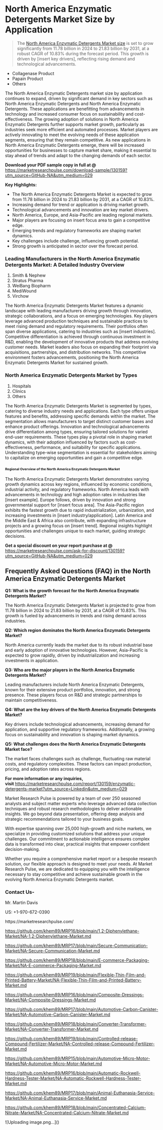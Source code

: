 <h1>North America Enzymatic Detergents Market&nbsp;Size by Application</h1><blockquote><p>The <a href="https://marketresearchpulse.com/download-sample/130159?utm_source=GitHub-NA&amp;utm_medium=029">North America Enzymatic Detergents Market size</a> is set to grow significantly from 11.78 billion in 2024 to 21.83 billion by 2031, at a robust CAGR of 10.83% during the forecast period. This growth is driven by [insert key drivers], reflecting rising demand and technological advancements.</p></blockquote><ul><li>Collagenase Product<li> Papain Product<li> Others</li></ul><p>The North America Enzymatic Detergents market size by application continues to expand, driven by significant demand in key sectors such as North America Enzymatic Detergents and North America Enzymatic Detergents. These applications are benefitting from advancements in technology and increased consumer focus on sustainability and cost-effectiveness. The growing adoption of solutions in North America Enzymatic Detergents further supports market growth, particularly as industries seek more efficient and automated processes. Market players are actively innovating to meet the evolving needs of these application segments, ensuring that they remain competitive. As new applications in North America Enzymatic Detergents emerge, there will be increased opportunities for businesses to capture market share, making it essential to stay ahead of trends and adapt to the changing demands of each sector.</p><p><strong>Download your PDF sample copy in full at @ </strong><a href="https://marketresearchpulse.com/download-sample/130159?utm_source=GitHub-NA&amp;utm_medium=029">https://marketresearchpulse.com/download-sample/130159?utm_source=GitHub-NA&amp;utm_medium=029</a></p><p><strong>Key Highlights: </strong></p><ul><li>The North America Enzymatic Detergents Market is expected to grow from 11.78 billion in 2024 to 21.83 billion by 2031, at a CAGR of 10.83%.</li><li>Increasing demand for trend or application is driving market growth.</li><li>Technological advancements and innovation are key market drivers.</li><li>North America, Europe, and Asia-Pacific are leading regional markets.</li><li>Major players are focusing on insert focus area to gain a competitive edge.</li><li>Emerging trends and regulatory frameworks are shaping market dynamics.</li><li>Key challenges include challenge, influencing growth potential.</li><li>Strong growth is anticipated in sector over the forecast period.</li></ul><h3>Leading Manufacturers in the North America Enzymatic Detergents Market: A Detailed Industry Overview</h3><ol><li>Smith & Nephew</li><li>Stratus Pharma</li><li>WeiBang Biopharm</li><li>MediWound</li><li>Virchow</li></ol><div class="flex max-w-full flex-col flex-grow"><div class="min-h-8 text-message flex w-full flex-col items-end gap-2 whitespace-normal break-words [.text-message+&amp;]:mt-5" dir="auto" data-message-author-role="assistant" data-message-id="fd8432e4-4910-450d-b182-61b7bfb0a01f" data-message-model-slug="gpt-4o"><div class="flex w-full flex-col gap-1 empty:hidden first:pt-[3px]"><div class="markdown prose w-full break-words dark:prose-invert light"><p>The North America Enzymatic Detergents Market features a dynamic landscape with leading manufacturers driving growth through innovation, strategic collaborations, and a focus on emerging technologies. Key players leverage advanced production techniques and sustainable practices to meet rising demand and regulatory requirements. Their portfolios often span diverse applications, catering to industries such as [insert industries]. Competitive differentiation is achieved through continuous investment in R&amp;D, enabling the development of innovative products that address evolving customer needs. Market leaders also focus on expanding their footprint via acquisitions, partnerships, and distribution networks. This competitive environment fosters advancements, positioning the North America Enzymatic Detergents Market for sustained growth.</p></div></div></div></div><h3>North America Enzymatic Detergents Market by Types</h3><ol><li>Hospitals<li> Clinics<li> Others</li></ol><div class="flex max-w-full flex-col flex-grow"><div class="min-h-8 text-message flex w-full flex-col items-end gap-2 whitespace-normal break-words [.text-message+&amp;]:mt-5" dir="auto" data-message-author-role="assistant" data-message-id="084470be-0bb7-4664-bddf-5156b4f41249" data-message-model-slug="gpt-4o-mini"><div class="flex w-full flex-col gap-1 empty:hidden first:pt-[3px]"><div class="markdown prose w-full break-words dark:prose-invert light"><p>The North America Enzymatic Detergents Market is segmented by types, catering to diverse industry needs and applications. Each type offers unique features and benefits, addressing specific demands within the market. The segmentation allows manufacturers to target distinct customer bases and enhance product offerings. Innovation and technological advancements drive differentiation among types, ensuring tailored solutions for varied end-user requirements. These types play a pivotal role in shaping market dynamics, with their adoption influenced by factors such as cost-effectiveness, performance, and suitability for specific applications. Understanding type-wise segmentation is essential for stakeholders aiming to capitalize on emerging opportunities and gain a competitive edge.</p></div></div></div></div><h3><span style="font-size: 11px;">Regional Overview of the North America Enzymatic Detergents Market</span></h3><div class="flex max-w-full flex-col flex-grow"><div class="min-h-8 text-message flex w-full flex-col items-end gap-2 whitespace-normal break-words [.text-message+&amp;]:mt-5" dir="auto" data-message-author-role="assistant" data-message-id="e9038762-ce64-4e30-91c9-9bd413514231" data-message-model-slug="gpt-4o-mini"><div class="flex w-full flex-col gap-1 empty:hidden first:pt-[3px]"><div class="markdown prose w-full break-words dark:prose-invert light"><p>The North America Enzymatic Detergents Market demonstrates varying growth dynamics across key regions, influenced by economic conditions, industrial activity, and regulatory frameworks. North America leads with advancements in technology and high adoption rates in industries like [insert example]. Europe follows, driven by innovation and strong governmental support for [insert focus area]. The Asia-Pacific region exhibits the fastest growth due to rapid industrialization, urbanization, and increasing investments in [insert industry/application]. Latin America and the Middle East &amp; Africa also contribute, with expanding infrastructure projects and a growing focus on [insert trend]. Regional insights highlight opportunities and challenges unique to each market, guiding strategic decisions.</p></div></div></div></div><p><strong>Get a special discount on your report purchase at @ </strong><a href="https://marketresearchpulse.com/ask-for-discount/130159?utm_source=GitHub-NA&amp;utm_medium=029">https://marketresearchpulse.com/ask-for-discount/130159?utm_source=GitHub-NA&amp;utm_medium=029</a></p><h2>Frequently Asked Questions (FAQ) in the North America Enzymatic Detergents Market</h2><p><strong>Q1: What is the growth forecast for the North America Enzymatic Detergents Market?</strong></p><p>The North America Enzymatic Detergents Market is projected to grow from 11.78 billion in 2024 to 21.83 billion by 2031, at a CAGR of 10.83%. This growth is fueled by advancements in trends and rising demand across industries.</p><p><strong>Q2: Which region dominates the North America Enzymatic Detergents Market?</strong></p><p>North America currently leads the market due to its robust industrial base and early adoption of innovative technologies. However, Asia-Pacific is expected to grow rapidly, driven by industrialization and increasing investments in application.</p><p><strong>Q3: Who are the major players in the North America Enzymatic Detergents Market?</strong></p><p>Leading manufacturers include North America Enzymatic Detergents, known for their extensive product portfolios, innovation, and strong presence. These players focus on R&amp;D and strategic partnerships to maintain competitiveness.</p><p><strong>Q4: What are the key drivers of the North America Enzymatic Detergents Market?</strong></p><p>Key drivers include technological advancements, increasing demand for application, and supportive regulatory frameworks. Additionally, a growing focus on sustainability and innovation is shaping market dynamics.</p><p><strong>Q5: What challenges does the North America Enzymatic Detergents Market face?</strong></p><p>The market faces challenges such as challenge, fluctuating raw material costs, and regulatory complexities. These factors can impact production, pricing, and adoption rates across regions.</p><p><strong>For more information or any inquiries, visit&nbsp;</strong><a href="https://marketresearchpulse.com/report/130159/enzymatic-detergents-market?utm_source=Linkedin&utm_medium=029">https://marketresearchpulse.com/report/130159/enzymatic-detergents-market?utm_source=Linkedin&utm_medium=029</a></p><p>Market Research Pulse is powered by a team of over 250 seasoned analysts and subject matter experts who leverage advanced data collection techniques and robust research methodologies to deliver actionable insights. We go beyond data presentation, offering deep analysis and strategic recommendations tailored to your business goals.</p><p>With expertise spanning over 25,000 high-growth and niche markets, we specialize in providing customized solutions that address your unique challenges. Our commitment to actionable intelligence ensures complex data is transformed into clear, practical insights that empower confident decision-making.</p><p>Whether you require a comprehensive market report or a bespoke research solution, our flexible approach is designed to meet your needs. At Market Research Pulse, we are dedicated to equipping you with the intelligence necessary to stay competitive and achieve sustainable growth in the evolving North America Enzymatic Detergents market.</p><h3><strong>Contact Us-</strong></h3><p>Mr. Martin Davis</p><p>US: +1-970-672-0390</p><p>https://marketresearchpulse.com/</p><p><a href="https://github.com/khem89/MRP16/blob/main/1,2-Diphenylethane-Market/NA-1,2-Diphenylethane-Market.md">https://github.com/khem89/MRP16/blob/main/1,2-Diphenylethane-Market/NA-1,2-Diphenylethane-Market.md</a></p><p><a href="https://github.com/khem89/MRP17/blob/main/Secure-Communication-Market/NA-Secure-Communication-Market.md">https://github.com/khem89/MRP17/blob/main/Secure-Communication-Market/NA-Secure-Communication-Market.md</a></p><p><a href="https://github.com/khem89/MRP18/blob/main/E-commerce-Packaging-Market/NA-E-commerce-Packaging-Market.md">https://github.com/khem89/MRP18/blob/main/E-commerce-Packaging-Market/NA-E-commerce-Packaging-Market.md</a></p><p><a href="https://github.com/khem89/MRP19/blob/main/Flexible-Thin-Film-and-Printed-Battery-Market/NA-Flexible-Thin-Film-and-Printed-Battery-Market.md">https://github.com/khem89/MRP19/blob/main/Flexible-Thin-Film-and-Printed-Battery-Market/NA-Flexible-Thin-Film-and-Printed-Battery-Market.md</a></p><p><a href="https://github.com/khem89/MRP16/blob/main/Composite-Dressings-Market/NA-Composite-Dressings-Market.md">https://github.com/khem89/MRP16/blob/main/Composite-Dressings-Market/NA-Composite-Dressings-Market.md</a></p><p><a href="https://github.com/khem89/MRP17/blob/main/Automotive-Carbon-Canister-Market/NA-Automotive-Carbon-Canister-Market.md">https://github.com/khem89/MRP17/blob/main/Automotive-Carbon-Canister-Market/NA-Automotive-Carbon-Canister-Market.md</a></p><p><a href="https://github.com/khem89/MRP18/blob/main/Converter-Transformer-Market/NA-Converter-Transformer-Market.md">https://github.com/khem89/MRP18/blob/main/Converter-Transformer-Market/NA-Converter-Transformer-Market.md</a></p><p><a href="https://github.com/khem89/MRP19/blob/main/Controlled-release-Compound-Fertilizer-Market/NA-Controlled-release-Compound-Fertilizer-Market.md">https://github.com/khem89/MRP19/blob/main/Controlled-release-Compound-Fertilizer-Market/NA-Controlled-release-Compound-Fertilizer-Market.md</a></p><p><a href="https://github.com/khem89/MRP15/blob/main/Automotive-Micro-Motor-Market/NA-Automotive-Micro-Motor-Market.md">https://github.com/khem89/MRP15/blob/main/Automotive-Micro-Motor-Market/NA-Automotive-Micro-Motor-Market.md</a></p><p><a href="https://github.com/khem89/MRP16/blob/main/Automatic-Rockwell-Hardness-Tester-Market/NA-Automatic-Rockwell-Hardness-Tester-Market.md">https://github.com/khem89/MRP16/blob/main/Automatic-Rockwell-Hardness-Tester-Market/NA-Automatic-Rockwell-Hardness-Tester-Market.md</a></p><p><a href="https://github.com/khem89/MRP17/blob/main/Animal-Euthanasia-Service-Market/NA-Animal-Euthanasia-Service-Market.md">https://github.com/khem89/MRP17/blob/main/Animal-Euthanasia-Service-Market/NA-Animal-Euthanasia-Service-Market.md</a></p><p><a href="https://github.com/khem89/MRP18/blob/main/Concentrated-Calcium-Nitrate-Market/NA-Concentrated-Calcium-Nitrate-Market.md">https://github.com/khem89/MRP18/blob/main/Concentrated-Calcium-Nitrate-Market/NA-Concentrated-Calcium-Nitrate-Market.md</a></p>
![Uploading image.png…]()
